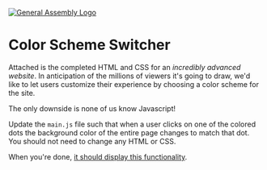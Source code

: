 [![General Assembly Logo](https://camo.githubusercontent.com/1a91b05b8f4d44b5bbfb83abac2b0996d8e26c92/687474703a2f2f692e696d6775722e636f6d2f6b6538555354712e706e67)](https://generalassemb.ly/education/web-development-immersive)

# Color Scheme Switcher

Attached is the completed HTML and CSS for an _incredibly advanced website_. In anticipation of the millions of viewers it's going to draw, we'd like to let users customize their experience by choosing a color scheme for the site.

The only downside is none of us know Javascript!

Update the `main.js` file such that when a user clicks on one of the colored dots the background color of the entire page changes to match that dot. You should not need to change any HTML or CSS.


When you're done, [it should display this functionality](https://git.generalassemb.ly/pages/ga-wdi-exercises/color-scheme-switcher/).
